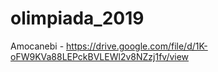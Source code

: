 # olimpiada_2019
Amocanebi - https://drive.google.com/file/d/1K-oFW9KVa88LEPckBVLEWl2v8NZzj1fv/view
